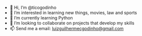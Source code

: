 - 👋 Hi, I’m @ticogodinho
- 👀 I’m interested in learning new things, movies, law and sports
- 🌱 I’m currently learning Python
- 💞️ I’m looking to collaborate on projects that develop my skills
- 📫 Send me a email: luizguilhermecgodinho@gmail.com
